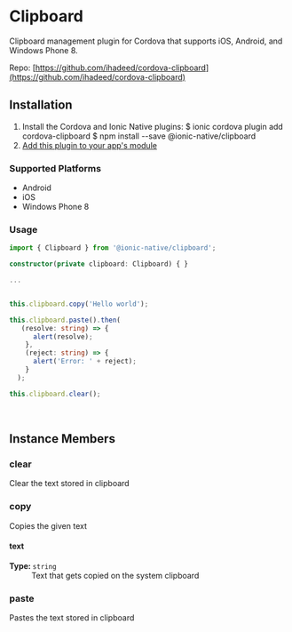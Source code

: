 # Clipboard 


Clipboard management plugin for Cordova that supports iOS, Android, and Windows Phone 8.



Repo: [https://github.com/ihadeed/cordova-clipboard](https://github.com/ihadeed/cordova-clipboard)



## Installation 

<ol>
<li>Install the Cordova and Ionic Native plugins:
<code-block language="shell">$ ionic cordova plugin add cordova-clipboard
$ npm install --save @ionic-native/clipboard
</code-block>
</li>
<li><a href="/docs/native/#Add_Plugins_to_Your_App_Module">Add this plugin to your app's module</a></li>
</ol>



### Supported Platforms

* Android
* iOS
* Windows Phone 8




### Usage


```typescript
import { Clipboard } from '@ionic-native/clipboard';

constructor(private clipboard: Clipboard) { }

...


this.clipboard.copy('Hello world');

this.clipboard.paste().then(
   (resolve: string) => {
      alert(resolve);
    },
    (reject: string) => {
      alert('Error: ' + reject);
    }
  );

this.clipboard.clear();
```




<p><br></p>

## Instance Members

### clear

Clear the text stored in clipboard

### copy

Copies the given text

<dl>
<dt><h4>text</h4><strong>Type: </strong><code>string</code></dt>
<dd>Text that gets copied on the system clipboard</dd>
</dl>

### paste

Pastes the text stored in clipboard

<p><br></p>

